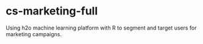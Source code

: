 # cs-marketing-full
Using h2o machine learning platform with R to segment and target users for marketing campaigns.
